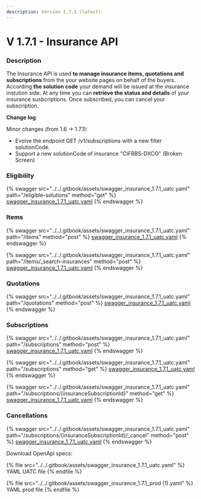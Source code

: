 ```yaml
---
description: Version 1.7.1 (latest)
---
```


# V 1.7.1 - Insurance API

### Description

The Insurance API is used **to manage insurance items, quotations and subscriptions** from the your website pages on behalf of the buyers. According **the solution code** your demand will be issued at the insurance instution side. At any time you can **retrieve the status and details** of your insurance susbcriptions. Once subscribed, you can cancel your subscription.

**Change log**:

Minor changes (from 1.6 -> 1.7.1):

* Evolve the endpoint GET /v1/subscriptions with a new filter solutionCode.
* Support a new solutionCode of insurance "CIFRBS-DXCO" (Broken Screen)

### Eligibility

{% swagger src="../../.gitbook/assets/swagger_insurance_1.7.1_uatc.yaml" path="/eligible-solutions" method="get" %}
[swagger_insurance_1.7.1_uatc.yaml](../../.gitbook/assets/swagger_insurance_1.7.1_uatc.yaml)
{% endswagger %}

### Items

{% swagger src="../../.gitbook/assets/swagger_insurance_1.7.1_uatc.yaml" path="/items" method="post" %}
[swagger_insurance_1.7.1_uatc.yaml](../../.gitbook/assets/swagger_insurance_1.7.1_uatc.yaml)
{% endswagger %}

{% swagger src="../../.gitbook/assets/swagger_insurance_1.7.1_uatc.yaml" path="/items/_search-insurances" method="post" %}
[swagger_insurance_1.7.1_uatc.yaml](../../.gitbook/assets/swagger_insurance_1.7.1_uatc.yaml)
{% endswagger %}

### Quotations

{% swagger src="../../.gitbook/assets/swagger_insurance_1.7.1_uatc.yaml" path="/quotations" method="post" %}
[swagger_insurance_1.7.1_uatc.yaml](../../.gitbook/assets/swagger_insurance_1.7.1_uatc.yaml)
{% endswagger %}

### Subscriptions

{% swagger src="../../.gitbook/assets/swagger_insurance_1.7.1_uatc.yaml" path="/subscriptions" method="post" %}
[swagger_insurance_1.7.1_uatc.yaml](../../.gitbook/assets/swagger_insurance_1.7.1_uatc.yaml)
{% endswagger %}

{% swagger src="../../.gitbook/assets/swagger_insurance_1.7.1_uatc.yaml" path="/subscriptions" method="get" %}
[swagger_insurance_1.7.1_uatc.yaml](../../.gitbook/assets/swagger_insurance_1.7.1_uatc.yaml)
{% endswagger %}

{% swagger src="../../.gitbook/assets/swagger_insurance_1.7.1_uatc.yaml" path="/subscriptions/{insuranceSubscriptionId}" method="get" %}
[swagger_insurance_1.7.1_uatc.yaml](../../.gitbook/assets/swagger_insurance_1.7.1_uatc.yaml)
{% endswagger %}

### Cancellations

{% swagger src="../../.gitbook/assets/swagger_insurance_1.7.1_uatc.yaml" path="/subscriptions/{insuranceSubscriptionId}/_cancel" method="post" %}
[swagger_insurance_1.7.1_uatc.yaml](../../.gitbook/assets/swagger_insurance_1.7.1_uatc.yaml)
{% endswagger %}

Download OpenApi specs:

{% file src="../../.gitbook/assets/swagger_insurance_1.7.1_uatc.yaml" %}
YAML UATC file
{% endfile %}

{% file src="../../.gitbook/assets/swagger_insurance_1.7.1_prod (1).yaml" %}
YAML prod file
{% endfile %}
